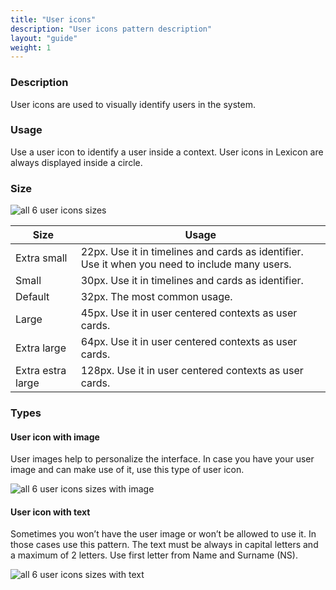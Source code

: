 ```yaml
---
title: "User icons"
description: "User icons pattern description"
layout: "guide"
weight: 1
---
```


### Description

User icons are used to visually identify users in the system.

### Usage

Use a user icon to identify a user inside a context. User icons in Lexicon are always displayed inside a circle.

### Size

![all 6 user icons sizes](../../../images/userIcon.png)

| Size | Usage |
| ---- | ----- |
| Extra small | 22px. Use it in timelines and cards as identifier. Use it when you need to include many users. |
| Small | 30px. Use it in timelines and cards as identifier. |
| Default | 32px. The most common usage. |
| Large | 45px. Use it in user centered contexts as user cards. |
| Extra large | 64px. Use it in user centered contexts as user cards. |
| Extra estra large | 128px. Use it in user centered contexts as user cards. |

### Types

#### User icon with image

User images help to personalize the interface. In case you have your user image and can make use of it, use this type of user icon.

![all 6 user icons sizes with image](../../../images/userIconImages.png)

#### User icon with text

Sometimes you won’t have the user image or won’t be allowed to use it. In those cases use this pattern. The text must be always in capital letters and a maximum of 2 letters. Use first letter from Name and Surname (NS). 

![all 6 user icons sizes with text](../../../images/userIcon.png)
